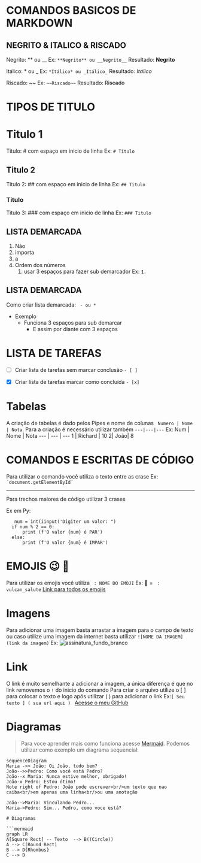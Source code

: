 # COMANDOS BASICOS DE MARKDOWN 

## NEGRITO & ITALICO & RISCADO 

Negrito:  **  ou __ 
Ex:  `**Negrito** ou __Negrito__` 
Resultado: **Negrito**

Itálico: * ou _
Ex: `*Itálico* ou _Itálico_`
Resultado: *Itálico*

Riscado:  ~~
 Ex: `~~Riscado~~`
Resultado: ~~Riscado~~


# TIPOS DE TITULO

# Titulo 1
Titulo: # com espaço em inicio de linha Ex: `# Titulo`

## Titulo 2
Titulo 2: ## com espaço em inicio de linha Ex: `## Titulo`

### Titulo
Titulo 3: ### com espaço em inicio de linha Ex: `### Titulo`



## LISTA DEMARCADA

1. Não
1.  importa
1. a
1. Ordem dos números
   1.  usar 3 espaços para fazer sub demarcador
 Ex: `1. `



## LISTA DEMARCADA
Como criar lista demarcada: ` - ou *`
* Exemplo
   * Funciona 3 espaços para sub demarcar
      * E assim por diante com 3 espaços

      
# LISTA DE TAREFAS

- [ ] Criar lista de tarefas sem marcar conclusão `- [ ] `
- [x] Criar lista de tarefas marcar como concluída `- [x] `
 



# Tabelas
A criação de tabelas é dado pelos Pipes e nome de colunas  ` Numero | Nome | Nota`. 
Para a criação é necessário utilizar também `---|---|---` 
 Ex:
Num | Nome | Nota
--- | --- | ---
1 | Richard | 10
2| João| 8


# COMANDOS E ESCRITAS DE CÓDIGO

Para utilizar o comando você utiliza o texto entre as crase 
Ex: `´document.getElementById´ `

--- 
Para trechos maiores de código utilizar 3 crases

Ex em Py: 
```
   num = int(iinput('Digiter um valor: ")
  if num % 2 == 0:
      print (f'O valor {num} é PAR')
  else:
      print (f'O valor {num} é IMPAR')

```

# EMOJIS 😉 🖖 

Para utilizar os emojis você utiliza ` : NOME DO EMOJI`
 Ex: 🖖  = ` : vulcan_salute`
[Link para todos os emojis](https://github.com/ikatyang/emoji-cheat-sheet)


# Imagens
Para adicionar uma imagem basta arrastar a imagem para o campo de texto 
ou caso utilize uma imagem da internet basta utilizar `![NOME DA IMAGEM](link da imagem)`
Ex: 
![assinatura_fundo_branco](https://user-images.githubusercontent.com/33405812/112546300-0a29f780-8d98-11eb-9375-61dff99dbac2.png)

# Link
O link é muito semelhante a adicionar a imagem, a única diferença é que no link removemos o ` ! `  do inicio do comando
Para criar o arquivo utilize o [ ] para colocar o texto e logo após utilizar ( ) para adicionar o link Ex:`[ Seu texto ] ( sua url aqui ) `
[Acesse o meu GitHub](http://rxrichard.github.io)


# Diagramas
>Para voce aprender mais como funciona acesse [Mermaid](https://mermaidjs.github.io/). Podemos utilizar como exemplo um diagrama sequencial:

```mermaid
sequenceDiagram
Maria ->> João: Oi João, tudo bem?
João-->>Pedro: Como você está Pedro?
João--x Maria: Nunca estive melhor, obrigado!
João-x Pedro: Estou ótimo!
Note right of Pedro: João pode escrever<br/>um texto que nao caiba<br/>em apenas uma linha<br/>ou uma anotação

João-->Maria: Vinculando Pedro...
Maria->Pedro: Sim... Pedro, como voce está?

# Diagramas

```mermaid
graph LR
A[Square Rect] -- Texto  --> B((Circle))
A --> C(Round Rect)
B --> D{Rhombus}
C --> D